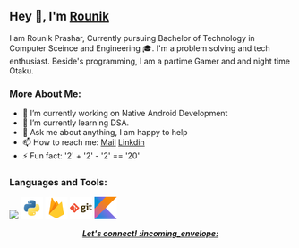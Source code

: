 
## Hey 👋, I'm [Rounik](https://github.com/Rounik10/)

I am Rounik Prashar, Currently pursuing Bachelor of Technology in Computer Sceince and Engineering 🎓. I'm a problem solving and tech enthusiast. Beside's programming, I am a partime Gamer and and night time Otaku.
  
### More About Me:

-   🔭 I’m currently working on Native Android Development
-   🌱 I’m currently learning DSA.
-   💬 Ask me about anything, I am happy to help
-   📫 How to reach me: [Mail](mailto:rounik1020@gmail.com) [Linkdin](https://www.linkedin.com/in/rounik-prashar-464391155/)
-   ⚡ Fun fact: '2' + '2' - '2' == '20'

### Languages and Tools:

<code><img height="40" src="https://i.pinimg.com/originals/6f/48/3a/6f483ac3fa8584a55d0ee62513077cf9.png"></code>
<code><img height="40" src="https://raw.githubusercontent.com/github/explore/80688e429a7d4ef2fca1e82350fe8e3517d3494d/topics/python/python.png"></code>
<code><img height="40" src="https://raw.githubusercontent.com/github/explore/80688e429a7d4ef2fca1e82350fe8e3517d3494d/topics/firebase/firebase.png"></code>
<code><img height="40" src="https://raw.githubusercontent.com/github/explore/80688e429a7d4ef2fca1e82350fe8e3517d3494d/topics/git/git.png"></code>
<code><img height="40" src="https://raw.githubusercontent.com/github/explore/80688e429a7d4ef2fca1e82350fe8e3517d3494d/topics/kotlin/kotlin.png"></code>

<p align="center">
  <a href='mailto:rounik1020@gmail.com'>
    <b><i>Let's connect! :incoming_envelope:</i></b>
  </a>
</p>
